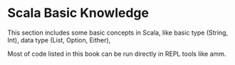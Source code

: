 # Scala Basic Knowledge

This section includes some basic concepts in Scala, like basic type (String, Int), data type (List, Option, Either), 

Most of code listed in this book can be run directly in REPL tools like amm.